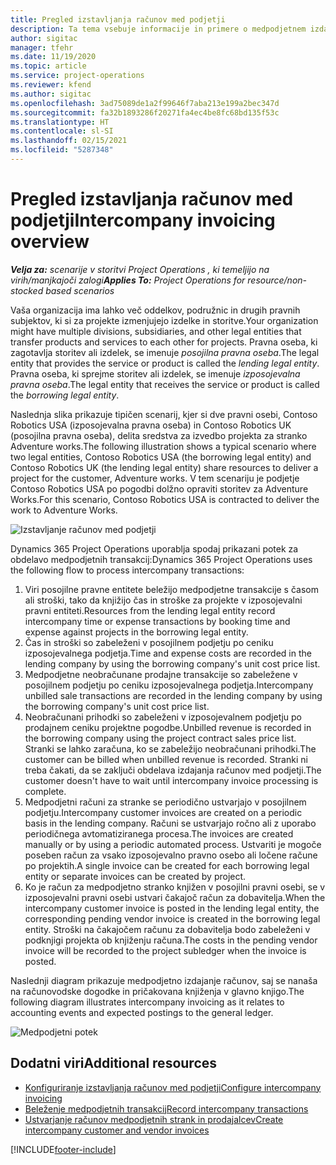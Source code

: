 ```yaml
---
title: Pregled izstavljanja računov med podjetji
description: Ta tema vsebuje informacije in primere o medpodjetnem izdajanju računov za projekte.
author: sigitac
manager: tfehr
ms.date: 11/19/2020
ms.topic: article
ms.service: project-operations
ms.reviewer: kfend
ms.author: sigitac
ms.openlocfilehash: 3ad75089de1a2f99646f7aba213e199a2bec347d
ms.sourcegitcommit: fa32b1893286f20271fa4ec4be8fc68bd135f53c
ms.translationtype: HT
ms.contentlocale: sl-SI
ms.lasthandoff: 02/15/2021
ms.locfileid: "5287348"
---
```

# <a name="intercompany-invoicing-overview"></a><span data-ttu-id="0cdd2-103">Pregled izstavljanja računov med podjetji</span><span class="sxs-lookup"><span data-stu-id="0cdd2-103">Intercompany invoicing overview</span></span>

<span data-ttu-id="0cdd2-104">_**Velja za:** scenarije v storitvi Project Operations , ki temeljijo na virih/manjkajoči zalogi_</span><span class="sxs-lookup"><span data-stu-id="0cdd2-104">_**Applies To:** Project Operations for resource/non-stocked based scenarios_</span></span>

<span data-ttu-id="0cdd2-105">Vaša organizacija ima lahko več oddelkov, podružnic in drugih pravnih subjektov, ki si za projekte izmenjujejo izdelke in storitve.</span><span class="sxs-lookup"><span data-stu-id="0cdd2-105">Your organization might have multiple divisions, subsidiaries, and other legal entities that transfer products and services to each other for projects.</span></span> <span data-ttu-id="0cdd2-106">Pravna oseba, ki zagotavlja storitev ali izdelek, se imenuje *posojilna pravna oseba*.</span><span class="sxs-lookup"><span data-stu-id="0cdd2-106">The legal entity that provides the service or product is called the *lending legal entity*.</span></span> <span data-ttu-id="0cdd2-107">Pravna oseba, ki sprejme storitev ali izdelek, se imenuje *izposojevalna pravna oseba*.</span><span class="sxs-lookup"><span data-stu-id="0cdd2-107">The legal entity that receives the service or product is called the *borrowing legal entity*.</span></span>

<span data-ttu-id="0cdd2-108">Naslednja slika prikazuje tipičen scenarij, kjer si dve pravni osebi, Contoso Robotics USA (izposojevalna pravna oseba) in Contoso Robotics UK (posojilna pravna oseba), delita sredstva za izvedbo projekta za stranko Adventure works.</span><span class="sxs-lookup"><span data-stu-id="0cdd2-108">The following illustration shows a typical scenario where two legal entities, Contoso Robotics USA (the borrowing legal entity) and Contoso Robotics UK (the lending legal entity) share resources to deliver a project for the customer, Adventure works.</span></span> <span data-ttu-id="0cdd2-109">V tem scenariju je podjetje Contoso Robotics USA po pogodbi dolžno opraviti storitev za Adventure Works.</span><span class="sxs-lookup"><span data-stu-id="0cdd2-109">For this scenario, Contoso Robotics USA is contracted to deliver the work to Adventure Works.</span></span>

![Izstavljanje računov med podjetji](./media/IntercompanyScenario.png) 

<span data-ttu-id="0cdd2-111">Dynamics 365 Project Operations uporablja spodaj prikazani potek za obdelavo medpodjetnih transakcij:</span><span class="sxs-lookup"><span data-stu-id="0cdd2-111">Dynamics 365 Project Operations uses the following flow to process intercompany transactions:</span></span>

1. <span data-ttu-id="0cdd2-112">Viri posojilne pravne entitete beležijo medpodjetne transakcije s časom ali stroški, tako da knjižijo čas in stroške za projekte v izposojevalni pravni entiteti.</span><span class="sxs-lookup"><span data-stu-id="0cdd2-112">Resources from the lending legal entity record intercompany time or expense transactions by booking time and expense against projects in the borrowing legal entity.</span></span>
2. <span data-ttu-id="0cdd2-113">Čas in stroški so zabeleženi v posojilnem podjetju po ceniku izposojevalnega podjetja.</span><span class="sxs-lookup"><span data-stu-id="0cdd2-113">Time and expense costs are recorded in the lending company by using the borrowing company's unit cost price list.</span></span>
3. <span data-ttu-id="0cdd2-114">Medpodjetne neobračunane prodajne transakcije so zabeležene v posojilnem podjetju po ceniku izposojevalnega podjetja.</span><span class="sxs-lookup"><span data-stu-id="0cdd2-114">Intercompany unbilled sale transactions are recorded in the lending company by using the borrowing company's unit cost price list.</span></span>
4. <span data-ttu-id="0cdd2-115">Neobračunani prihodki so zabeleženi v izposojevalnem podjetju po prodajnem ceniku projektne pogodbe.</span><span class="sxs-lookup"><span data-stu-id="0cdd2-115">Unbilled revenue is recorded in the borrowing company using the project contract sales price list.</span></span> <span data-ttu-id="0cdd2-116">Stranki se lahko zaračuna, ko se zabeležijo neobračunani prihodki.</span><span class="sxs-lookup"><span data-stu-id="0cdd2-116">The customer can be billed when unbilled revenue is recorded.</span></span> <span data-ttu-id="0cdd2-117">Stranki ni treba čakati, da se zaključi obdelava izdajanja računov med podjetji.</span><span class="sxs-lookup"><span data-stu-id="0cdd2-117">The customer doesn't have to wait until intercompany invoice processing is complete.</span></span>
5. <span data-ttu-id="0cdd2-118">Medpodjetni računi za stranke se periodično ustvarjajo v posojilnem podjetju.</span><span class="sxs-lookup"><span data-stu-id="0cdd2-118">Intercompany customer invoices are created on a periodic basis in the lending company.</span></span> <span data-ttu-id="0cdd2-119">Računi se ustvarjajo ročno ali z uporabo periodičnega avtomatiziranega procesa.</span><span class="sxs-lookup"><span data-stu-id="0cdd2-119">The invoices are created manually or by using a periodic automated process.</span></span> <span data-ttu-id="0cdd2-120">Ustvariti je mogoče poseben račun za vsako izposojevalno pravno osebo ali ločene račune po projektih.</span><span class="sxs-lookup"><span data-stu-id="0cdd2-120">A single invoice can be created for each borrowing legal entity or separate invoices can be created by project.</span></span>
6. <span data-ttu-id="0cdd2-121">Ko je račun za medpodjetno stranko knjižen v posojilni pravni osebi, se v izposojevalni pravni osebi ustvari čakajoč račun za dobavitelja.</span><span class="sxs-lookup"><span data-stu-id="0cdd2-121">When the intercompany customer invoice is posted in the lending legal entity, the corresponding pending vendor invoice is created in the borrowing legal entity.</span></span> <span data-ttu-id="0cdd2-122">Stroški na čakajočem računu za dobavitelja bodo zabeleženi v podknjigi projekta ob knjiženju računa.</span><span class="sxs-lookup"><span data-stu-id="0cdd2-122">The costs in the pending vendor invoice will be recorded to the project subledger when the invoice is posted.</span></span>

<span data-ttu-id="0cdd2-123">Naslednji diagram prikazuje medpodjetno izdajanje računov, saj se nanaša na računovodske dogodke in pričakovana knjiženja v glavno knjigo.</span><span class="sxs-lookup"><span data-stu-id="0cdd2-123">The following diagram illustrates intercompany invoicing as it relates to accounting events and expected postings to the general ledger.</span></span>

![Medpodjetni potek](./media/IntercompanyFlow.png)

## <a name="additional-resources"></a><span data-ttu-id="0cdd2-125">Dodatni viri</span><span class="sxs-lookup"><span data-stu-id="0cdd2-125">Additional resources</span></span>

- [<span data-ttu-id="0cdd2-126">Konfiguriranje izstavljanja računov med podjetji</span><span class="sxs-lookup"><span data-stu-id="0cdd2-126">Configure intercompany invoicing</span></span>](configure-intercompany-invoicing.md)
- [<span data-ttu-id="0cdd2-127">Beleženje medpodjetnih transakcij</span><span class="sxs-lookup"><span data-stu-id="0cdd2-127">Record intercompany transactions</span></span>](create-intercompany-transactions.md)
- [<span data-ttu-id="0cdd2-128">Ustvarjanje računov medpodjetnih strank in prodajalcev</span><span class="sxs-lookup"><span data-stu-id="0cdd2-128">Create intercompany customer and vendor invoices</span></span>](create-intercompany-customer-vendor-invoices.md)


[!INCLUDE[footer-include](../includes/footer-banner.md)]